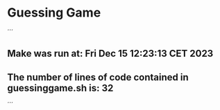 # Guessing Game

´´´
## Make was run at: Fri Dec 15 12:23:13 CET 2023
## The number of lines of code contained in guessinggame.sh is: 32
´´´

